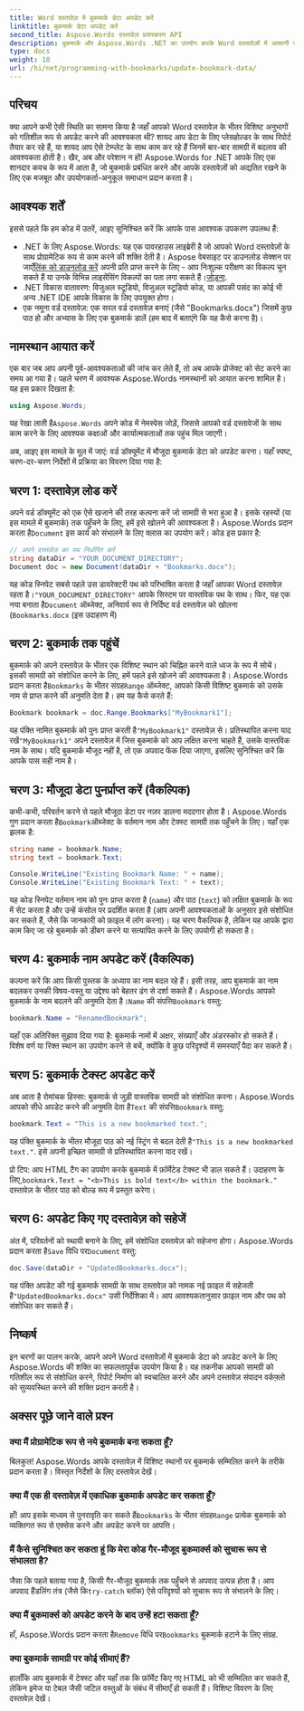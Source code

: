 ```yaml
---
title: Word दस्तावेज़ में बुकमार्क डेटा अपडेट करें
linktitle: बुकमार्क डेटा अपडेट करें
second_title: Aspose.Words दस्तावेज़ प्रसंस्करण API
description: बुकमार्क और Aspose.Words .NET का उपयोग करके Word दस्तावेज़ों में आसानी से सामग्री अपडेट करें। यह मार्गदर्शिका रिपोर्ट को स्वचालित करने, टेम्पलेट्स को वैयक्तिकृत करने और बहुत कुछ करने की शक्ति को अनलॉक करती है।
type: docs
weight: 10
url: /hi/net/programming-with-bookmarks/update-bookmark-data/
---
```

## परिचय

क्या आपने कभी ऐसी स्थिति का सामना किया है जहाँ आपको Word दस्तावेज़ के भीतर विशिष्ट अनुभागों को गतिशील रूप से अपडेट करने की आवश्यकता थी? शायद आप डेटा के लिए प्लेसहोल्डर के साथ रिपोर्ट तैयार कर रहे हैं, या शायद आप ऐसे टेम्प्लेट के साथ काम कर रहे हैं जिनमें बार-बार सामग्री में बदलाव की आवश्यकता होती है। खैर, अब और परेशान न हों! Aspose.Words for .NET आपके लिए एक शानदार कवच के रूप में आता है, जो बुकमार्क प्रबंधित करने और आपके दस्तावेज़ों को अद्यतित रखने के लिए एक मजबूत और उपयोगकर्ता-अनुकूल समाधान प्रदान करता है।

## आवश्यक शर्तें

इससे पहले कि हम कोड में उतरें, आइए सुनिश्चित करें कि आपके पास आवश्यक उपकरण उपलब्ध हैं:

-  .NET के लिए Aspose.Words: यह एक पावरहाउस लाइब्रेरी है जो आपको Word दस्तावेज़ों के साथ प्रोग्रामेटिक रूप से काम करने की शक्ति देती है। Aspose वेबसाइट पर डाउनलोड सेक्शन पर जाएँ[लिंक को डाउनलोड करें](https://releases.aspose.com/words/net/) अपनी प्रति प्राप्त करने के लिए - आप निःशुल्क परीक्षण का विकल्प चुन सकते हैं या उनके विभिन्न लाइसेंसिंग विकल्पों का पता लगा सकते हैं।[जोड़ना](https://purchase.aspose.com/buy).
- .NET विकास वातावरण: विजुअल स्टूडियो, विजुअल स्टूडियो कोड, या आपकी पसंद का कोई भी अन्य .NET IDE आपके विकास के लिए उपयुक्त होगा।
- एक नमूना वर्ड दस्तावेज़: एक सरल वर्ड दस्तावेज़ बनाएं (जैसे "Bookmarks.docx") जिसमें कुछ पाठ हो और अभ्यास के लिए एक बुकमार्क डालें (हम बाद में बताएंगे कि यह कैसे करना है)।

## नामस्थान आयात करें

एक बार जब आप अपनी पूर्व-आवश्यकताओं की जांच कर लेते हैं, तो अब आपके प्रोजेक्ट को सेट करने का समय आ गया है। पहले चरण में आवश्यक Aspose.Words नामस्थानों को आयात करना शामिल है। यह इस प्रकार दिखता है:

```csharp
using Aspose.Words;
```

 यह रेखा लाती है`Aspose.Words` अपने कोड में नेमस्पेस जोड़ें, जिससे आपको वर्ड दस्तावेजों के साथ काम करने के लिए आवश्यक कक्षाओं और कार्यात्मकताओं तक पहुंच मिल जाएगी।

अब, आइए इस मामले के मूल में जाएं: वर्ड डॉक्यूमेंट में मौजूदा बुकमार्क डेटा को अपडेट करना। यहाँ स्पष्ट, चरण-दर-चरण निर्देशों में प्रक्रिया का विवरण दिया गया है:

## चरण 1: दस्तावेज़ लोड करें

 अपने वर्ड डॉक्यूमेंट को एक ऐसे खजाने की तरह कल्पना करें जो सामग्री से भरा हुआ है। इसके रहस्यों (या इस मामले में बुकमार्क) तक पहुँचने के लिए, हमें इसे खोलने की आवश्यकता है। Aspose.Words प्रदान करता है`Document` इस कार्य को संभालने के लिए क्लास का उपयोग करें। कोड इस प्रकार है:

```csharp
// अपने दस्तावेज़ का पथ निर्धारित करें
string dataDir = "YOUR_DOCUMENT_DIRECTORY";
Document doc = new Document(dataDir + "Bookmarks.docx");
```

यह कोड स्निपेट सबसे पहले उस डायरेक्टरी पथ को परिभाषित करता है जहाँ आपका Word दस्तावेज़ रहता है।`"YOUR_DOCUMENT_DIRECTORY"` आपके सिस्टम पर वास्तविक पथ के साथ। फिर, यह एक नया बनाता है`Document` ऑब्जेक्ट, अनिवार्य रूप से निर्दिष्ट वर्ड दस्तावेज़ को खोलना (`Bookmarks.docx` (इस उदाहरण में)

## चरण 2: बुकमार्क तक पहुंचें

 बुकमार्क को अपने दस्तावेज़ के भीतर एक विशिष्ट स्थान को चिह्नित करने वाले ध्वज के रूप में सोचें। इसकी सामग्री को संशोधित करने के लिए, हमें पहले इसे खोजने की आवश्यकता है। Aspose.Words प्रदान करता है`Bookmarks` के भीतर संग्रह`Range` ऑब्जेक्ट, आपको किसी विशिष्ट बुकमार्क को उसके नाम से प्राप्त करने की अनुमति देता है। हम यह कैसे करते हैं:

```csharp
Bookmark bookmark = doc.Range.Bookmarks["MyBookmark1"];
```

 यह पंक्ति नामित बुकमार्क को पुनः प्राप्त करती है`"MyBookmark1"` दस्तावेज़ से। प्रतिस्थापित करना याद रखें`"MyBookmark1"` अपने दस्तावेज़ में जिस बुकमार्क को आप लक्षित करना चाहते हैं, उसके वास्तविक नाम के साथ। यदि बुकमार्क मौजूद नहीं है, तो एक अपवाद फेंक दिया जाएगा, इसलिए सुनिश्चित करें कि आपके पास सही नाम है।

## चरण 3: मौजूदा डेटा पुनर्प्राप्त करें (वैकल्पिक)

 कभी-कभी, परिवर्तन करने से पहले मौजूदा डेटा पर नज़र डालना मददगार होता है। Aspose.Words गुण प्रदान करता है`Bookmark`ऑब्जेक्ट के वर्तमान नाम और टेक्स्ट सामग्री तक पहुँचने के लिए। यहाँ एक झलक है:

```csharp
string name = bookmark.Name;
string text = bookmark.Text;

Console.WriteLine("Existing Bookmark Name: " + name);
Console.WriteLine("Existing Bookmark Text: " + text);
```

यह कोड स्निपेट वर्तमान नाम को पुनः प्राप्त करता है (`name`) और पाठ (`text`) को लक्षित बुकमार्क के रूप में सेट करता है और उन्हें कंसोल पर प्रदर्शित करता है (आप अपनी आवश्यकताओं के अनुसार इसे संशोधित कर सकते हैं, जैसे कि जानकारी को फ़ाइल में लॉग करना)। यह चरण वैकल्पिक है, लेकिन यह आपके द्वारा काम किए जा रहे बुकमार्क को डीबग करने या सत्यापित करने के लिए उपयोगी हो सकता है।

## चरण 4: बुकमार्क नाम अपडेट करें (वैकल्पिक)

 कल्पना करें कि आप किसी पुस्तक के अध्याय का नाम बदल रहे हैं। इसी तरह, आप बुकमार्क का नाम बदलकर उनकी विषय-वस्तु या उद्देश्य को बेहतर ढंग से दर्शा सकते हैं। Aspose.Words आपको बुकमार्क के नाम बदलने की अनुमति देता है।`Name` की संपत्ति`Bookmark` वस्तु:

```csharp
bookmark.Name = "RenamedBookmark";
```

यहाँ एक अतिरिक्त सुझाव दिया गया है: बुकमार्क नामों में अक्षर, संख्याएँ और अंडरस्कोर हो सकते हैं। विशेष वर्ण या रिक्त स्थान का उपयोग करने से बचें, क्योंकि वे कुछ परिदृश्यों में समस्याएँ पैदा कर सकते हैं।

## चरण 5: बुकमार्क टेक्स्ट अपडेट करें

 अब आता है रोमांचक हिस्सा: बुकमार्क से जुड़ी वास्तविक सामग्री को संशोधित करना। Aspose.Words आपको सीधे अपडेट करने की अनुमति देता है`Text` की संपत्ति`Bookmark` वस्तु:

```csharp
bookmark.Text = "This is a new bookmarked text.";
```

यह पंक्ति बुकमार्क के भीतर मौजूदा पाठ को नई स्ट्रिंग से बदल देती है`"This is a new bookmarked text."`. इसे अपनी इच्छित सामग्री से प्रतिस्थापित करना याद रखें।

 प्रो टिप: आप HTML टैग का उपयोग करके बुकमार्क में फ़ॉर्मेटेड टेक्स्ट भी डाल सकते हैं। उदाहरण के लिए,`bookmark.Text = "<b>This is bold text</b> within the bookmark."` दस्तावेज़ के भीतर पाठ को बोल्ड रूप में प्रस्तुत करेगा।

## चरण 6: अपडेट किए गए दस्तावेज़ को सहेजें

 अंत में, परिवर्तनों को स्थायी बनाने के लिए, हमें संशोधित दस्तावेज़ को सहेजना होगा। Aspose.Words प्रदान करता है`Save` विधि पर`Document` वस्तु:

```csharp
doc.Save(dataDir + "UpdatedBookmarks.docx");
```

 यह पंक्ति अपडेट की गई बुकमार्क सामग्री के साथ दस्तावेज़ को नामक नई फ़ाइल में सहेजती है`"UpdatedBookmarks.docx"` उसी निर्देशिका में। आप आवश्यकतानुसार फ़ाइल नाम और पथ को संशोधित कर सकते हैं।

## निष्कर्ष

इन चरणों का पालन करके, आपने अपने Word दस्तावेज़ों में बुकमार्क डेटा को अपडेट करने के लिए Aspose.Words की शक्ति का सफलतापूर्वक उपयोग किया है। यह तकनीक आपको सामग्री को गतिशील रूप से संशोधित करने, रिपोर्ट निर्माण को स्वचालित करने और अपने दस्तावेज़ संपादन वर्कफ़्लो को सुव्यवस्थित करने की शक्ति प्रदान करती है।

## अक्सर पूछे जाने वाले प्रश्न

### क्या मैं प्रोग्रामेटिक रूप से नये बुकमार्क बना सकता हूँ?

बिलकुल! Aspose.Words आपके दस्तावेज़ में विशिष्ट स्थानों पर बुकमार्क सम्मिलित करने के तरीके प्रदान करता है। विस्तृत निर्देशों के लिए दस्तावेज़ देखें।

### क्या मैं एक ही दस्तावेज़ में एकाधिक बुकमार्क अपडेट कर सकता हूँ?

 हाँ! आप इसके माध्यम से पुनरावृति कर सकते हैं`Bookmarks` के भीतर संग्रह`Range` प्रत्येक बुकमार्क को व्यक्तिगत रूप से एक्सेस करने और अपडेट करने पर आपत्ति।

### मैं कैसे सुनिश्चित कर सकता हूं कि मेरा कोड गैर-मौजूद बुकमार्क्स को सुचारू रूप से संभालता है?

 जैसा कि पहले बताया गया है, किसी गैर-मौजूद बुकमार्क तक पहुँचने से अपवाद उत्पन्न होता है। आप अपवाद हैंडलिंग तंत्र (जैसे कि`try-catch` ब्लॉक) ऐसे परिदृश्यों को सुचारू रूप से संभालने के लिए।

### क्या मैं बुकमार्क्स को अपडेट करने के बाद उन्हें हटा सकता हूँ?

 हाँ, Aspose.Words प्रदान करता है`Remove` विधि पर`Bookmarks` बुकमार्क हटाने के लिए संग्रह.

### क्या बुकमार्क सामग्री पर कोई सीमाएं हैं?

हालाँकि आप बुकमार्क में टेक्स्ट और यहाँ तक कि फ़ॉर्मेट किए गए HTML को भी सम्मिलित कर सकते हैं, लेकिन इमेज या टेबल जैसी जटिल वस्तुओं के संबंध में सीमाएँ हो सकती हैं। विशिष्ट विवरण के लिए दस्तावेज़ देखें।